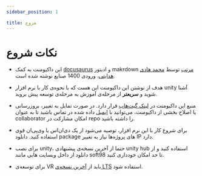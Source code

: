 ```yaml
---
sidebar_position: 1

title: شروع
---
```


# نکات شروع

- این داکیومنت به کمک [docusaurus](https://docusaurus.io/) و ادیتور makrdown [مرتب](https://www.roshan-ai.ir/moratab/) توسط [ محمد هادی هدایتی](hadihedayati1381@gmail.com)، ورودی 1400 صنایع نوشته شده است.

- هدف از نوشتن این داکیومنت این هست که با نحوه‌ی کار با نرم افزار unity آشنا شوید و **سریعتر** از مرحله‌ی آموزش به مرحله‌ی توسعه پیش بروید.

- منبع این داکیومنت در [لینک گیت‌هاب](https://github.com/hadihe2002/VR-Wiki) قرار دارد. در صورت تمایل به تغییر، بروزرسانی یا اصلاح بخشی از داکیومنت، می‌توانید با [ایمیل](hadihedayati1381@gmail.com) داده شده در تماس باشید تا به عنوان collaborator امکان مشارکت در repo را داشته باشید.

- برای شروع کار با این نرم افزار، توصیه می‌شود از یک دی‌ان‌اس یا وی‌پی‌ان قوی استفاده کنید. دانلود package های پروژه‌ها نیاز به تغییر IP دارد.

- برای نصب unity، حتما از آخرین نسخه‌ی پیشنهادی unity hub استفاده کنید و از دانلود از داخل وبسایت هایی مانند soft98 تا حد امکان خودداری کنید.

- برای توسعه‌ی VR باید از [آخرین نسخه‌ی LTS](https://unity.com/releases/2022-lts) استفاده شود.
